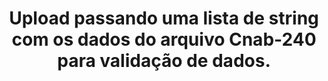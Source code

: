 ---
title: >-
  Upload passando uma lista de string com os dados do arquivo Cnab-240 para
  validação de dados.
api:
  file: readme-hml-corebank.json
  operationId: post_v1-bancofolha-upload
hidden: false
---